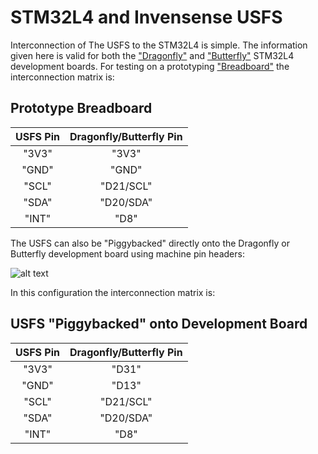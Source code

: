 # STM32L4 and Invensense USFS
Interconnection of The USFS to the STM32L4 is simple. The information given here is valid for both the ["Dragonfly"](https://www.tindie.com/products/TleraCorp/dragonfly-stm32l47696-development-board/) and ["Butterfly"](https://www.tindie.com/products/TleraCorp/butterfly-stm32l433-development-board/) STM32L4 development boards. For testing on a prototyping ["Breadboard"](https://cdn-shop.adafruit.com/1200x900/443-00.jpg) the interconnection matrix is:

## Prototype Breadboard
| USFS Pin |Dragonfly/Butterfly Pin|
|:--------:|:---------------------:|
|  "3V3"   |         "3V3"         |
|  "GND"   |         "GND"         |
|  "SCL"   |        "D21/SCL"      |
|  "SDA"   |        "D20/SDA"      |
|  "INT"   |           "D8"        |

The USFS can also be "Piggybacked" directly onto the Dragonfly or Butterfly development board using machine pin headers:

![alt text](https://user-images.githubusercontent.com/5760946/53302755-a890ab00-3816-11e9-9884-c8b349cd6b34.png)

In this configuration the interconnection matrix is:

## USFS "Piggybacked" onto Development Board
| USFS Pin |Dragonfly/Butterfly Pin|
|:--------:|:---------------------:|
|  "3V3"   |         "D31"         |
|  "GND"   |         "D13"         |
|  "SCL"   |        "D21/SCL"      |
|  "SDA"   |        "D20/SDA"      |
|  "INT"   |           "D8"        |
